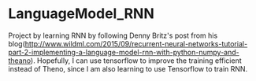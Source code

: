 # LanguageModel_RNN
Project by learning RNN by following Denny Britz's post from his blog(http://www.wildml.com/2015/09/recurrent-neural-networks-tutorial-part-2-implementing-a-language-model-rnn-with-python-numpy-and-theano). Hopefully, I can use tensorflow to improve the training efficient instead of Theno, since I am also learning to use Tensorflow to train RNN. 
